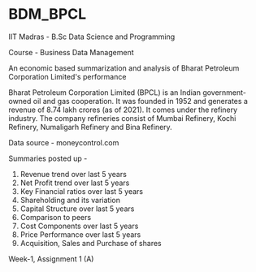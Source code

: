# BDM_BPCL
IIT Madras - B.Sc Data Science and Programming 

Course - Business Data Management 

An economic based summarization and analysis of Bharat Petroleum Corporation Limited's performance

Bharat Petroleum Corporation Limited (BPCL) is an Indian government-owned oil and gas cooperation. It was founded in 1952 and generates a revenue of 8.74 lakh crores (as of 2021).  It comes under the refinery industry. The company refineries consist of Mumbai Refinery, Kochi Refinery, Numaligarh Refinery and Bina Refinery.

Data source - moneycontrol.com

Summaries posted up -

1.	Revenue trend over last 5 years
2.	Net Profit trend over last 5 years
3.	Key Financial ratios over last 5 years
4.	Shareholding and its variation
5.	Capital Structure over last 5 years
6.	Comparison to peers
7.	Cost Components over last 5 years
8.	Price Performance over last 5 years
9.	Acquisition, Sales and Purchase of shares

Week-1, Assignment 1 (A)
